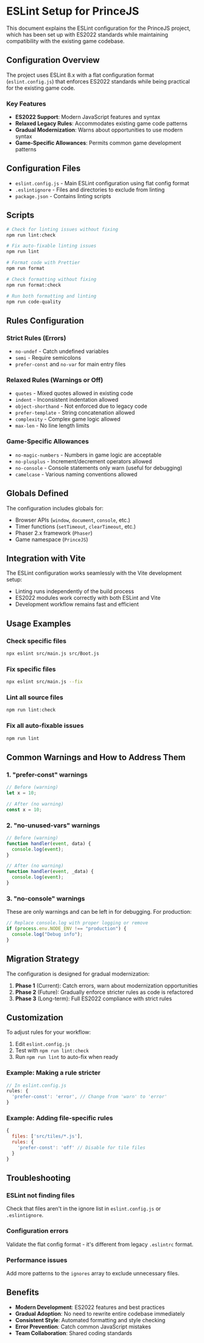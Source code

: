 # ESLint Setup for PrinceJS

This document explains the ESLint configuration for the PrinceJS project, which has been set up with ES2022 standards while maintaining compatibility with the existing game codebase.

## Configuration Overview

The project uses ESLint 8.x with a flat configuration format (`eslint.config.js`) that enforces ES2022 standards while being practical for the existing game code.

### Key Features

- **ES2022 Support**: Modern JavaScript features and syntax
- **Relaxed Legacy Rules**: Accommodates existing game code patterns
- **Gradual Modernization**: Warns about opportunities to use modern syntax
- **Game-Specific Allowances**: Permits common game development patterns

## Configuration Files

- `eslint.config.js` - Main ESLint configuration using flat config format
- `.eslintignore` - Files and directories to exclude from linting
- `package.json` - Contains linting scripts

## Scripts

```bash
# Check for linting issues without fixing
npm run lint:check

# Fix auto-fixable linting issues
npm run lint

# Format code with Prettier
npm run format

# Check formatting without fixing
npm run format:check

# Run both formatting and linting
npm run code-quality
```

## Rules Configuration

### Strict Rules (Errors)

- `no-undef` - Catch undefined variables
- `semi` - Require semicolons
- `prefer-const` and `no-var` for main entry files

### Relaxed Rules (Warnings or Off)

- `quotes` - Mixed quotes allowed in existing code
- `indent` - Inconsistent indentation allowed
- `object-shorthand` - Not enforced due to legacy code
- `prefer-template` - String concatenation allowed
- `complexity` - Complex game logic allowed
- `max-len` - No line length limits

### Game-Specific Allowances

- `no-magic-numbers` - Numbers in game logic are acceptable
- `no-plusplus` - Increment/decrement operators allowed
- `no-console` - Console statements only warn (useful for debugging)
- `camelcase` - Various naming conventions allowed

## Globals Defined

The configuration includes globals for:

- Browser APIs (`window`, `document`, `console`, etc.)
- Timer functions (`setTimeout`, `clearTimeout`, etc.)
- Phaser 2.x framework (`Phaser`)
- Game namespace (`PrinceJS`)

## Integration with Vite

The ESLint configuration works seamlessly with the Vite development setup:

- Linting runs independently of the build process
- ES2022 modules work correctly with both ESLint and Vite
- Development workflow remains fast and efficient

## Usage Examples

### Check specific files

```bash
npx eslint src/main.js src/Boot.js
```

### Fix specific files

```bash
npx eslint src/main.js --fix
```

### Lint all source files

```bash
npm run lint:check
```

### Fix all auto-fixable issues

```bash
npm run lint
```

## Common Warnings and How to Address Them

### 1. "prefer-const" warnings

```javascript
// Before (warning)
let x = 10;

// After (no warning)
const x = 10;
```

### 2. "no-unused-vars" warnings

```javascript
// Before (warning)
function handler(event, data) {
  console.log(event);
}

// After (no warning)
function handler(event, _data) {
  console.log(event);
}
```

### 3. "no-console" warnings

These are only warnings and can be left in for debugging. For production:

```javascript
// Replace console.log with proper logging or remove
if (process.env.NODE_ENV !== "production") {
  console.log("Debug info");
}
```

## Migration Strategy

The configuration is designed for gradual modernization:

1. **Phase 1** (Current): Catch errors, warn about modernization opportunities
2. **Phase 2** (Future): Gradually enforce stricter rules as code is refactored
3. **Phase 3** (Long-term): Full ES2022 compliance with strict rules

## Customization

To adjust rules for your workflow:

1. Edit `eslint.config.js`
2. Test with `npm run lint:check`
3. Run `npm run lint` to auto-fix when ready

### Example: Making a rule stricter

```javascript
// In eslint.config.js
rules: {
  'prefer-const': 'error', // Change from 'warn' to 'error'
}
```

### Example: Adding file-specific rules

```javascript
{
  files: ['src/tiles/*.js'],
  rules: {
    'prefer-const': 'off' // Disable for tile files
  }
}
```

## Troubleshooting

### ESLint not finding files

Check that files aren't in the ignore list in `eslint.config.js` or `.eslintignore`.

### Configuration errors

Validate the flat config format - it's different from legacy `.eslintrc` format.

### Performance issues

Add more patterns to the `ignores` array to exclude unnecessary files.

## Benefits

- **Modern Development**: ES2022 features and best practices
- **Gradual Adoption**: No need to rewrite entire codebase immediately
- **Consistent Style**: Automated formatting and style checking
- **Error Prevention**: Catch common JavaScript mistakes
- **Team Collaboration**: Shared coding standards
